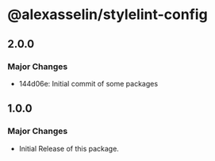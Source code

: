 # @alexasselin/stylelint-config

## 2.0.0

### Major Changes

- 144d06e: Initial commit of some packages

## 1.0.0

### Major Changes

- Initial Release of this package.
